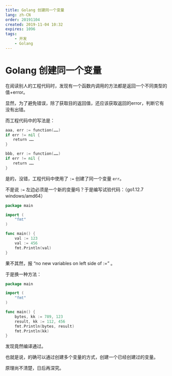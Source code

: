 ```yaml
---
title: Golang 创建同一个变量
lang: zh-CN
order: 20191104
created: 2019-11-04 10:32
expires: 1096
tags:
    - 开发
    - Golang
---
```


# Golang 创建同一个变量

<RevisionInfo />
<TagsBar />

在阅读别人的工程代码时，发现有一个函数内调用的方法都是返回一个不同类型的值+error。

显然，为了避免错误，除了获取目的返回值，还应该获取返回的error，判断它有没有出错。

而工程代码中的写法是：

```go
aaa, err := function(……)
if err != nil {
　　return ……
}

bbb, err := function(……)
if err != nil {
　　return ……
}
```

是的，没错，工程代码中使用了 `:=` 创建了同一个变量 `err`。

不是说 `:=` 左边必须是一个新的变量吗？于是编写试验代码：（go1.12.7 windows/amd64）

```go
package main

import (
	"fmt"
)

func main() {
	val := 123
	val := 456
	fmt.Println(val)
}
```

果不其然，报 “no new variables on left side of :=” 。

于是换一种方法：

```go
package main

import (
	"fmt"
)

func main() {
	bytes, kk := 789, 123
	result, kk := 112, 456
	fmt.Println(bytes, result)
	fmt.Println(kk)
}
```

发现竟然编译通过。

也就是说，的确可以通过创建多个变量的方式，创建一个已经创建过的变量。

原理尚不清楚，日后再深究。
